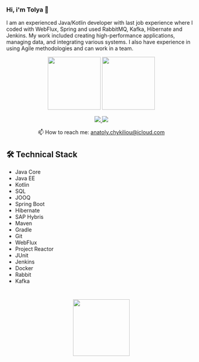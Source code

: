 ### Hi, i'm Tolya 👋

I am an experienced Java/Kotlin developer with last job experience where I coded with WebFlux, Spring and used RabbitMQ, Kafka, Hibernate and Jenkins. My work included creating high-performance applications, managing data, and integrating various systems. I also have experience in using Agile methodologies and can work in a team.

<p align='center'>
   <a href="[https://www.linkedin.com/in/anatoly-chykiliou-2ba78521a/](https://www.linkedin.com/in/anatoly-chykiliou-2ba78521a/)">
       <img height=140 src="https://github-readme-stats.vercel.app/api?username=AnatolyChi&show_icons=true&count_private=true"/></a>
   <a href="https://github.com/AnatolyChi/github-readme-stats">
       <img height=140 src="https://github-readme-stats.vercel.app/api/top-langs/?username=AnatolyChi&layout=compact"/></a>
</p>

<p align='center'>
   <a href="#">
       <img src="https://img.shields.io/badge/linkedin-%230077B5.svg?&style=for-the-badge&logo=linkedin&logoColor=white"/>
   </a>
   <a href="https://t.me/TolyaChk">
       <img src="https://img.shields.io/badge/Telegram-2CA5E0?style=for-the-badge&logo=telegram&logoColor=white"/>
   </a>
<p align='center'>
   📫 How to reach me: <a href='mailto:anatoly.chykiliou@icloud.com'>anatoly.chykiliou@icloud.com</a>
</p>

## 🛠 Technical Stack
* Java Core
* Java EE
* Kotlin
* SQL
* JOOQ
* Spring Boot
* Hibernate
* SAP Hybris
* Maven
* Gradle
* Git
* WebFlux
* Project Reactor
* JUnit
* Jenkins
* Docker
* Rabbit
* Kafka

<div align="center" style="margin: 40px 0">
   <a href="https://github.com/AnatolyChi/github-profile-views-counter">
       <img width="150px" src="https://komarev.com/ghpvc/?username=AnatolyChi&color=DE002D">
   </a>
</div>
